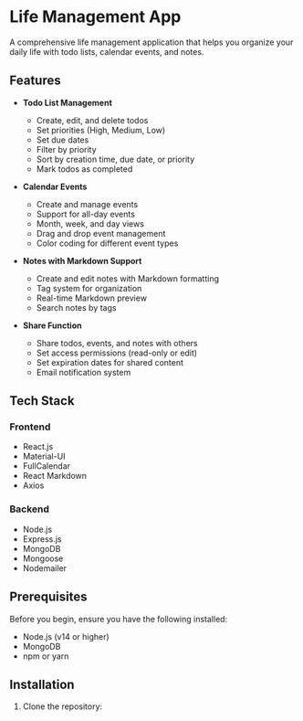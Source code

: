 # Life Management App

A comprehensive life management application that helps you organize your daily life with todo lists, calendar events, and notes.

## Features

- **Todo List Management**
  - Create, edit, and delete todos
  - Set priorities (High, Medium, Low)
  - Set due dates
  - Filter by priority
  - Sort by creation time, due date, or priority
  - Mark todos as completed

- **Calendar Events**
  - Create and manage events
  - Support for all-day events
  - Month, week, and day views
  - Drag and drop event management
  - Color coding for different event types

- **Notes with Markdown Support**
  - Create and edit notes with Markdown formatting
  - Tag system for organization
  - Real-time Markdown preview
  - Search notes by tags

- **Share Function**
  - Share todos, events, and notes with others
  - Set access permissions (read-only or edit)
  - Set expiration dates for shared content
  - Email notification system

## Tech Stack

### Frontend
- React.js
- Material-UI
- FullCalendar
- React Markdown
- Axios

### Backend
- Node.js
- Express.js
- MongoDB
- Mongoose
- Nodemailer

## Prerequisites

Before you begin, ensure you have the following installed:
- Node.js (v14 or higher)
- MongoDB
- npm or yarn

## Installation

1. Clone the repository: